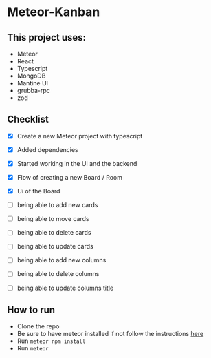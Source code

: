 # Meteor-Kanban

## This project uses:

- Meteor
- React
- Typescript
- MongoDB
- Mantine UI
- grubba-rpc
- zod

## Checklist

- [x] Create a new Meteor project with typescript
- [x] Added dependencies
- [x] Started working in the UI and the backend
- [x] Flow of creating a new Board / Room
- [x] Ui of the Board
- [ ] being able to add new cards
- [ ] being able to move cards
- [ ] being able to delete cards
- [ ] being able to update cards
- [ ] being able to add new columns
- [ ] being able to delete columns
- [ ] being able to update columns title


## How to run

- Clone the repo
- Be sure to have meteor installed if not follow the instructions [here](https://www.meteor.com/developers/install)
- Run `meteor npm install`
- Run `meteor`



